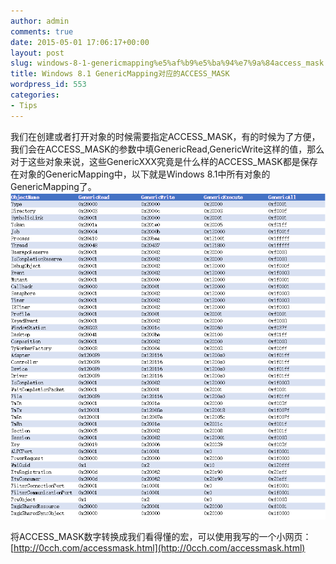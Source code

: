 ```yaml
---
author: admin
comments: true
date: 2015-05-01 17:06:17+00:00
layout: post
slug: windows-8-1-genericmapping%e5%af%b9%e5%ba%94%e7%9a%84access_mask
title: Windows 8.1 GenericMapping对应的ACCESS_MASK
wordpress_id: 553
categories:
- Tips
---
```


我们在创建或者打开对象的时候需要指定ACCESS_MASK，有的时候为了方便，我们会在ACCESS_MASK的参数中填GenericRead,GenericWrite这样的值，那么对于这些对象来说，这些GenericXXX究竟是什么样的ACCESS_MASK都是保存在对象的GenericMapping中，以下就是Windows 8.1中所有对象的GenericMapping了。
[![20150502010045](/uploads/2015/05/20150502010045.png)](/uploads/2015/05/20150502010045.png)

将ACCESS_MASK数字转换成我们看得懂的宏，可以使用我写的一个小网页：
[http://0cch.com/accessmask.html](http://0cch.com/accessmask.html)
